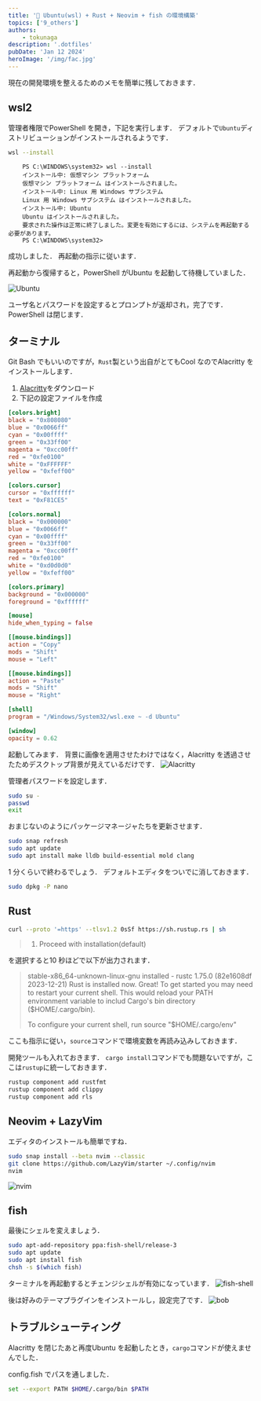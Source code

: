 ```yaml
---
title: '🐣 Ubuntu(wsl) + Rust + Neovim + fish の環境構築'
topics: ['9_others']
authors:
    - tokunaga
description: '.dotfiles'
pubDate: 'Jan 12 2024'
heroImage: '/img/fac.jpg'
---
```


現在の開発環境を整えるためのメモを簡単に残しておきます．

## wsl2

管理者権限でPowerShell を開き，下記を実行します．
デフォルトで`Ubuntu`ディストリビューションがインストールされるようです．

```sh
wsl --install
```

```text
    PS C:\WINDOWS\system32> wsl --install
    インストール中: 仮想マシン プラットフォーム
    仮想マシン プラットフォーム はインストールされました。
    インストール中: Linux 用 Windows サブシステム
    Linux 用 Windows サブシステム はインストールされました。
    インストール中: Ubuntu
    Ubuntu はインストールされました。
    要求された操作は正常に終了しました。変更を有効にするには、システムを再起動する必要があります。
    PS C:\WINDOWS\system32>
```

成功しました．
再起動の指示に従います．

再起動から復帰すると，PowerShell がUbuntu を起動して待機していました．

![Ubuntu](../../assets/images/20240112/ps.png)

ユーザ名とパスワードを設定するとプロンプトが返却され，完了です．
PowerShell は閉じます．

## ターミナル

Git Bash でもいいのですが，`Rust`製という出自がとてもCool なのでAlacritty をインストールします．

1. [Alacritty](https://alacritty.org/)をダウンロード
2. 下記の設定ファイルを作成

```toml title="~/AppData/Roaming/alacritty/alacritty.toml"
[colors.bright]
black = "0x808080"
blue = "0x0066ff"
cyan = "0x00ffff"
green = "0x33ff00"
magenta = "0xcc00ff"
red = "0xfe0100"
white = "0xFFFFFF"
yellow = "0xfeff00"

[colors.cursor]
cursor = "0xffffff"
text = "0xF81CE5"

[colors.normal]
black = "0x000000"
blue = "0x0066ff"
cyan = "0x00ffff"
green = "0x33ff00"
magenta = "0xcc00ff"
red = "0xfe0100"
white = "0xd0d0d0"
yellow = "0xfeff00"

[colors.primary]
background = "0x000000"
foreground = "0xffffff"

[mouse]
hide_when_typing = false

[[mouse.bindings]]
action = "Copy"
mods = "Shift"
mouse = "Left"

[[mouse.bindings]]
action = "Paste"
mods = "Shift"
mouse = "Right"

[shell]
program = "/Windows/System32/wsl.exe ~ -d Ubuntu"

[window]
opacity = 0.62

```

起動してみます．
背景に画像を適用させたわけではなく，Alacritty を透過させたためデスクトップ背景が見えているだけです．
![Alacritty](../../assets/images/20240112/al.png)

管理者パスワードを設定します．

```sh
sudo su -
passwd
exit
```

おまじないのようにパッケージマネージャたちを更新させます．

```sh
sudo snap refresh
sudo apt update
sudo apt install make lldb build-essential mold clang
```

1 分くらいで終わるでしょう．
デフォルトエディタをついでに消しておきます．

```sh
sudo dpkg -P nano
```

## Rust

```sh
curl --proto '=https' --tlsv1.2 0sSf https://sh.rustup.rs | sh
```

> 1. Proceed with installation(default)

を選択すると10 秒ほどで以下が出力されます．

> stable-x86_64-unknown-linux-gnu installed - rustc 1.75.0 (82e1608df 2023-12-21)
> Rust is installed now. Great!
> To get started you may need to restart your current shell.
> This would reload your PATH environment variable to includ
> Cargo's bin directory ($HOME/.cargo/bin).
>
> To configure your current shell, run
> source "$HOME/.cargo/env"

ここも指示に従い，`source`コマンドで環境変数を再読み込みしておきます．

開発ツールも入れておきます．
`cargo install`コマンドでも問題ないですが，ここは`rustup`に統一しておきます．

```sh
rustup component add rustfmt
rustup component add clippy
rustup component add rls
```

## Neovim + LazyVim

エディタのインストールも簡単ですね．

```sh
sudo snap install --beta nvim --classic
git clone https://github.com/LazyVim/starter ~/.config/nvim
nvim
```

![nvim](../../assets/images/20240112/lz.png)

## fish

最後にシェルを変えましょう．

```sh
sudo apt-add-repository ppa:fish-shell/release-3
sudo apt update
sudo apt install fish
chsh -s $(which fish)
```

ターミナルを再起動するとチェンジシェルが有効になっています．
![fish-shell](../../assets/images/20240112/fi.png)

後は好みのテーマプラグインをインストールし，設定完了です．
![bob](../../assets/images/20240112/bb.png)

## トラブルシューティング

Alacritty を閉じたあと再度Ubuntu を起動したとき，`cargo`コマンドが使えませんでした．

config.fish でパスを通しました．

```sh title="~/.config/fish/config.fish"
set --export PATH $HOME/.cargo/bin $PATH
```
